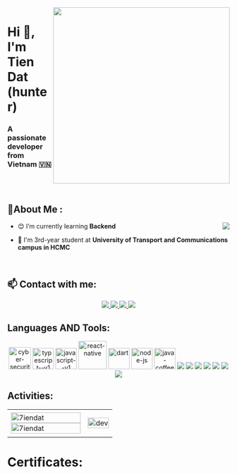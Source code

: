 <img align="right" width="400" src="https://github.githubassets.com/images/modules/profile/profile-first-repo.svg">
<h1 align="left ">Hi 👋, I'm Tien Dat (hunter)</h1>
<p align="center">
  <h3 align="left ">A passionate developer from Vietnam 🇻🇳 </h3>
</p>
<br />
<br />


## 💫About Me :
<img src="/resource/gif/Developer.gif" align="right"/>

- 😊 I’m currently learning **Backend** 

- 🌱 I'm 3rd-year student at **University of Transport and Communications campus in HCMC**

<br />

## 📫 Contact with me:
<p align="center">
  <a href="https://www.linkedin.com/in/dat-nguyen-4b886b28a/" target="_blank">
    <img src="https://img.icons8.com/fluent/48/000000/linkedin.png"/>
  </a>
  <a href="https://www.facebook.com/profile.php?id=100017390688618" alt="Facebook">
    <img src="https://img.icons8.com/fluent/48/000000/facebook-new.png" target="_blank" />
  </a> 
  <a href="https://github.com/7iendat" alt="Github">
    <img src="https://img.icons8.com/fluent/48/000000/github.png"/>
  </a> 
  <a href="datnguyentien0803@gmail.com" alt="Email">
    <img src="https://img.icons8.com/fluent/48/000000/mailing.png"/>
  </a>
</p>

## Languages AND Tools:
<p align="center">
<img width="50" height="50" src="https://img.icons8.com/clouds/50/cyber-security.png" alt="cyber-security"/>
  <img width="48" height="48" src="https://img.icons8.com/fluency/48/typescript--v1.png" alt="typescript--v1"/>
  <img width="48" height="48" src="https://img.icons8.com/color/48/javascript--v1.png" alt="javascript--v1"/>
  <img width="64" height="64" src="https://img.icons8.com/nolan/64/react-native.png" alt="react-native"/>
  <img width="48" height="48" src="https://img.icons8.com/color/48/dart.png" alt="dart"/>
  <img width="48" height="48" src="https://img.icons8.com/fluency/48/node-js.png" alt="node-js"/>
  <img width="48" height="48" src="https://img.icons8.com/color/48/java-coffee-cup-logo--v1.png" alt="java-coffee-cup-logo--v1"/>
  <img src="https://img.icons8.com/color/48/000000/microsoft-sql-server.png"/>
  <img src="https://img.icons8.com/color/48/000000/mysql-logo.png"/>
  <img src="https://img.icons8.com/color/48/000000/mongodb.png"/>
  <img src="https://img.icons8.com/color/48/000000/git.png"/>
  <img src="https://img.icons8.com/color/48/000000/github-2.png"/>
  <img src="https://img.icons8.com/color/48/000000/visual-studio-code-2019.png"/>
  <img src="https://img.icons8.com/color/48/null/visual-studio--v2.png"/>
 
</p>

## Activities:

<table style="width:100%;">
  <tr>
    <td>
      <img src="https://github-readme-stats.vercel.app/api/top-langs/?username=7iendat&bg_color=FFFFFF00&text_color=179fa3&layout=compact&hide=CSS&langs_count=10&custom_title=Top%20ngôn%20ngữ%20được%20dùng" alt="7iendat" width="100%"/>
      <img src="https://github-readme-stats.vercel.app/api?username=7iendat&bg_color=FFFFFF00&text_color=179fa3&show_icons=true&count_private=true&include_all_commits=true&custom_title=Hoạt%20động%20trên%20Github" alt="7iendat" width="100%"/>
    </td>
    <td>
      <p align="center"> 
        <img src="https://cdn.dribbble.com/users/1059583/screenshots/4171367/coding-freak.gif" alt="dev" width="100%"/>
      </p>
    </td>
  </tr>
</table>

# Certificates:
